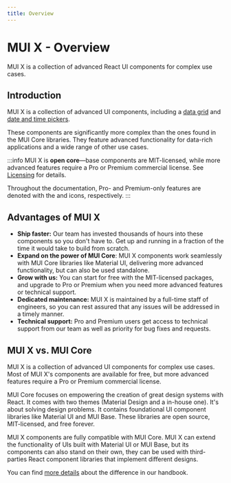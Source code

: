 ```yaml
---
title: Overview
---
```


# MUI X - Overview

<p class="description">MUI X is a collection of advanced React UI components for complex use cases.</p>

## Introduction

MUI X is a collection of advanced UI components, including a [data grid](/x/react-data-grid/) and [date and time pickers](/x/react-date-pickers/getting-started/).

These components are significantly more complex than the ones found in the MUI Core libraries.
They feature advanced functionality for data-rich applications and a wide range of other use cases.

:::info
MUI X is **open core**—base components are MIT-licensed, while more advanced features require a Pro or Premium commercial license.
See [Licensing](/x/introduction/licensing/) for details.

Throughout the documentation, Pro- and Premium-only features are denoted with the [<span class="plan-pro"></span>](https://mui.com/store/items/mui-pro/) and [<span class="plan-premium"></span>](https://mui.com/store/items/mui-premium/) icons, respectively.
:::

## Advantages of MUI X

- **Ship faster:** Our team has invested thousands of hours into these components so you don't have to. Get up and running in a fraction of the time it would take to build from scratch.
- **Expand on the power of MUI Core**: MUI X components work seamlessly with MUI Core libraries like Material UI, delivering more advanced functionality, but can also be used standalone.
- **Grow with us:** You can start for free with the MIT-licensed packages, and upgrade to Pro or Premium when you need more advanced features or technical support.
- **Dedicated maintenance:** MUI X is maintained by a full-time staff of engineers, so you can rest assured that any issues will be addressed in a timely manner.
- **Technical support:** Pro and Premium users get access to technical support from our team as well as priority for bug fixes and requests.

## MUI X vs. MUI Core

MUI X is a collection of advanced UI components for complex use cases.
Most of MUI X's components are available for free, but more advanced features require a Pro or Premium commercial license.

MUI Core focuses on empowering the creation of great design systems with React.
It comes with two themes (Material Design and a in-house one).
It's about solving design problems.
It contains foundational UI component libraries like Material UI and MUI Base.
These libraries are open source, MIT-licensed, and free forever.

MUI X components are fully compatible with MUI Core.
MUI X can extend the functionality of UIs built with Material UI or MUI Base, but its components can also stand on their own, they can be used with third-parties React component libraries that implement different designs.

You can find [more details](https://mui-org.notion.site/MUI-X-3f8ad249aeca430d81aae5dee947451a#f8e48daaf2fa4902b1415e3708560c0f) about the difference in our handbook.
